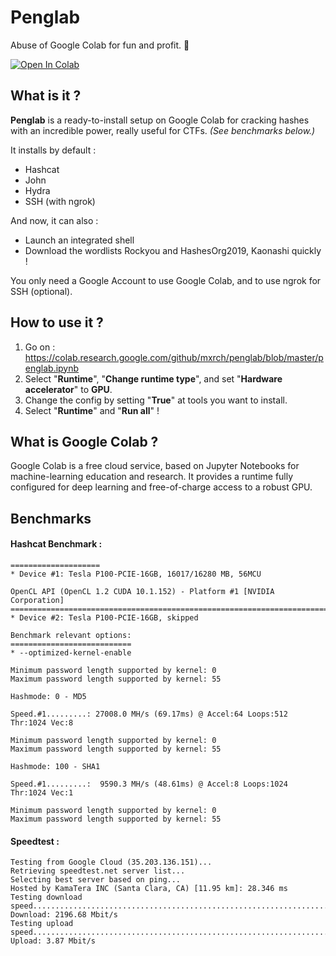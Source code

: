 # Penglab
Abuse of Google Colab for fun and profit. 🐧

[![Open In Colab](https://colab.research.google.com/assets/colab-badge.svg)](https://colab.research.google.com/github/Barriuso/penglab/blob/master/Penglab_Barry.ipynb)

## What is it ?

**Penglab** is a ready-to-install setup on Google Colab for cracking hashes with an incredible power, really useful for CTFs. *(See benchmarks below.)*

It installs by default :
* Hashcat
* John
* Hydra
* SSH (with ngrok)

And now, it can also :
* Launch an integrated shell
* Download the wordlists Rockyou and HashesOrg2019, Kaonashi quickly !

You only need a Google Account to use Google Colab, and to use ngrok for SSH (optional).

## How to use it ?
1. Go on : https://colab.research.google.com/github/mxrch/penglab/blob/master/penglab.ipynb
2. Select "**Runtime**", "**Change runtime type**", and set "**Hardware accelerator**" to **GPU**.
3. Change the config by setting "**True**" at tools you want to install.
4. Select "**Runtime**" and "**Run all**" !

## What is Google Colab ?
Google Colab is a free cloud service, based on Jupyter Notebooks for machine-learning education and research. It provides a runtime fully configured for deep learning and free-of-charge access to a robust GPU.

## Benchmarks

#### Hashcat Benchmark :
```CUDA API (CUDA 10.1)
====================
* Device #1: Tesla P100-PCIE-16GB, 16017/16280 MB, 56MCU

OpenCL API (OpenCL 1.2 CUDA 10.1.152) - Platform #1 [NVIDIA Corporation]
========================================================================
* Device #2: Tesla P100-PCIE-16GB, skipped

Benchmark relevant options:
===========================
* --optimized-kernel-enable

Minimum password length supported by kernel: 0
Maximum password length supported by kernel: 55

Hashmode: 0 - MD5

Speed.#1.........: 27008.0 MH/s (69.17ms) @ Accel:64 Loops:512 Thr:1024 Vec:8

Minimum password length supported by kernel: 0
Maximum password length supported by kernel: 55

Hashmode: 100 - SHA1

Speed.#1.........:  9590.3 MH/s (48.61ms) @ Accel:8 Loops:1024 Thr:1024 Vec:1

Minimum password length supported by kernel: 0
Maximum password length supported by kernel: 55
```

#### Speedtest :

```Retrieving speedtest.net configuration...
Testing from Google Cloud (35.203.136.151)...
Retrieving speedtest.net server list...
Selecting best server based on ping...
Hosted by KamaTera INC (Santa Clara, CA) [11.95 km]: 28.346 ms
Testing download speed................................................................................
Download: 2196.68 Mbit/s
Testing upload speed......................................................................................................
Upload: 3.87 Mbit/s
```
